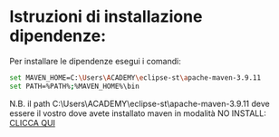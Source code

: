 # Istruzioni di installazione dipendenze:
Per installare le dipendenze esegui i comandi:

```bash
set MAVEN_HOME=C:\Users\ACADEMY\eclipse-st\apache-maven-3.9.11
set PATH=%PATH%;%MAVEN_HOME%\bin
```

N.B. il path C:\Users\ACADEMY\eclipse-st\apache-maven-3.9.11 deve essere il vostro dove avete installato maven in modalità NO INSTALL: [CLICCA QUI](https://dlcdn.apache.org/maven/maven-3/3.9.11/binaries/apache-maven-3.9.11-bin.zip)